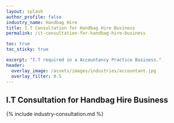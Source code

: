 ```yaml
---
layout: splash 
author_profile: false 
industry_name: Handbag Hire
title: I.T Consultation for Handbag Hire Business
permalink: /it-consultation-for-handbag-hire-business

toc: true
toc_sticky: true

excerpt: "I.T required in a Accountancy Practice Business."
header:
  overlay_image: /assets/images/industries/accountant.jpg
  overlay_filter: 0.5 
---
```


## I.T Consultation for Handbag Hire Business

{% include industry-consultation.md %}
